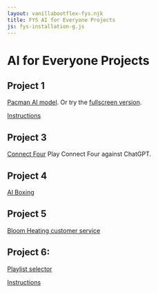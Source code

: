 ```yaml
---
layout: vanillabootflex-fys.njk
title: FYS AI for Everyone Projects
js: fys-installation-g.js
---
```


# AI for Everyone Projects

## Project 1

[Pacman AI model](https://editor.p5js.org/ryanpdwyer/sketches/Q2VZU2k_1). Or try the [fullscreen version](https://editor.p5js.org/ryanpdwyer/sketches/Q2VZU2k_1).

[Instructions](https://mountunion-my.sharepoint.com/:w:/g/personal/blakesr2024_mountunion_edu/EWsz7ysardJHv3MhSUnuPtgB827ig7ADqExliaFBD9zIjA?e=BeVpqu)

## Project 3

[Connect Four](https://crimson-grizzled-father.glitch.me/) Play Connect Four against ChatGPT.

## Project 4

[AI Boxing](https://sprightly-kleicha-7a163c.netlify.app/)

## Project 5

[Bloom Heating customer service](https://crimson-grizzled-father.glitch.me/)

## Project 6: 

[Playlist selector](https://mountunion-my.sharepoint.com/:w:/g/personal/rainielv2024_mountunion_edu/EawoODkyTDtOqGFifFxjHGQBMHMf12UZljsxRfG3RhuvVw?e=RNlovC) 

[Instructions](https://mountunion-my.sharepoint.com/:w:/g/personal/rainielv2024_mountunion_edu/EawoODkyTDtOqGFifFxjHGQBMHMf12UZljsxRfG3RhuvVw?e=RNlovC)


